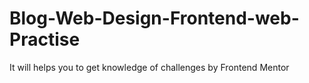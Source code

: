 # Blog-Web-Design-Frontend-web-Practise
It will helps you to get knowledge of challenges by Frontend Mentor 
